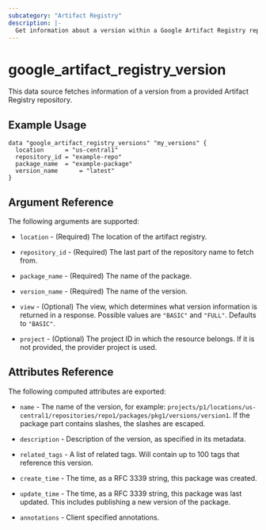 ```yaml
---
subcategory: "Artifact Registry"
description: |-
  Get information about a version within a Google Artifact Registry repository.
---
```


# google_artifact_registry_version
This data source fetches information of a version from a provided Artifact Registry repository.

## Example Usage

```hcl
data "google_artifact_registry_versions" "my_versions" {
  location      = "us-central1"
  repository_id = "example-repo"
  package_name  = "example-package"
  version_name      = "latest"
}
```

## Argument Reference

The following arguments are supported:

* `location` - (Required) The location of the artifact registry.

* `repository_id` - (Required) The last part of the repository name to fetch from.

* `package_name` - (Required) The name of the package.

* `version_name` - (Required) The name of the version.

* `view` - (Optional) The view, which determines what version information is returned in a response. Possible values are `"BASIC"` and `"FULL"`. Defaults to `"BASIC"`.

* `project` - (Optional) The project ID in which the resource belongs. If it is not provided, the provider project is used.

## Attributes Reference

The following computed attributes are exported:

* `name` - The name of the version, for example: `projects/p1/locations/us-central1/repositories/repo1/packages/pkg1/versions/version1`. If the package part contains slashes, the slashes are escaped.

* `description` - Description of the version, as specified in its metadata.

* `related_tags` - A list of related tags. Will contain up to 100 tags that reference this version.

* `create_time` - The time, as a RFC 3339 string, this package was created. 

* `update_time` - The time, as a RFC 3339 string, this package was last updated. This includes publishing a new version of the package.

* `annotations` - Client specified annotations.
